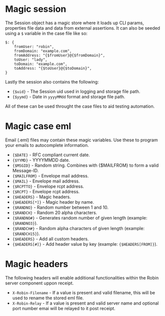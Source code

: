 Magic session
=============

The Session object has a magic store where it loads up CLI params, properties file data and data from external assertions.
It can also be seeded using a `$` variable in the case file like so:

    $: {
        fromUser: "robin",
        fromDomain: "example.com",
        fromAddress: "{$fromUser}@{$fromDomain}",
        toUser: "lady",
        toDomain: "example.com",
        toAddress: "{$toUser}@{$toDomain}",
    }

Lastly the session also contains the following:
- `{$uid}` - The Session uid used in logging and storage file path.
- `{$yymd}` - Date in `yyyyMMdd` format and storage file path.

All of these can be used throught the case files to aid testing automation.


Magic case eml
==============

Email (.eml) files may contain these magic variables.
Use these to program your emails to autocomplete information.

- `{$DATE}` - RFC compliant current date.
- `{$YYMD}` - YYYYMMDD date.
- `{$MSGID}` - Random string. Combines with {$MAILFROM} to form a valid Message-ID.
- `{$MAILFROM}` - Envelope mail address.
- `{$MAIL}` - Envelope mail address.
- `{$RCPTTO}` - Envelope rcpt address.
- `{$RCPT}` - Envelope rcpt address.
- `{$HEADERS}` - Magic headers.
- `{$HEADERS[*]}` - Magic header by name.
- `{$RANDNO}` - Random number between 1 and 10.
- `{$RANDCH}` - Random 20 alpha characters.
- `{$RANDNO#}` - Generates random number of given length (example: `{$RANDNO3}`).
- `{$RANDCH#}` - Random alpha characters of given length (example: `{$RANDCH15}`).
- `{$HEADERS}` - Add all custom headers.
- `{$HEADERS[#]}` - Add header value by key (example: `{$HEADERS[FROM]}`).


Magic headers
=============

The following headers will enable additional functionalities within the Robin server component uppon receipt.

- `X-Robin-Filename` - If a value is present and valid filename, this will be used to rename the stored eml file. 
- `X-Robin-Relay` - If a value is present and valid server name and optional port number emai will be relayed to it post receipt.
